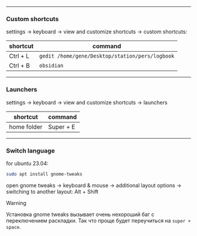 ___
### Custom shortcuts

settings -> keyboard -> view and customize shortcuts  -> custom shortcuts:

shortcut|command
-|-
Ctrl + L|`gedit /home/gene/Desktop/station/pers/logbook`
Ctrl + B|`obsidian`

___
### Launchers

settings -> keyboard -> view and customize shortcuts -> launchers

shortcut|command
-|-
home folder|Super + E

___
### Switch language

for ubuntu 23.04:
```bash
sudo apt install gnome-tweaks
```
open gnome tweaks -> keyboard & mouse -> additional layout options -> switching to another layout: Alt + Shift

>[!warning]
>Установка gnome tweaks вызывает очень нехороший баг с переключением раскладки. Так что проще будет переучиться на `super + space`.